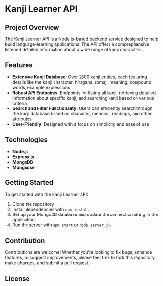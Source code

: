 # Kanji Learner API

## Project Overview

The Kanji Learner API is a Node.js-based backend service designed to help build language-learning applications. The API offers a comprephensive listened detailed information about a wide range of kanji characters.

## Features

- **Extensive Kanji Database**: Over 2500 kanji entries, each featuring details like the kanji character, hiragana, romaji, meaning, compound words, example expressions
- **Robust API Endpoints**: Endpoints for listing all kanji, retrieving detailed information about specific kanji, and searching kanji based on various criteria
- **Search and Filter Functionality**: Users can efficiently search through the kanji database based on character, meaning, readings, and other attributes
- **User-Friendly**: Designed with a focus on simplicity and ease of use

## Technologies

- **Node.js**
- **Express.js**
- **MongoDB**
- **Mongoose**

## Getting Started

To get started with the Kanji Learner API:
1. Clone the repository.
2. Install dependencies with `npm install`.
3. Set up your MongoDB database and update the connection string in the application.
4. Run the server with `npm start` or `node server.js`.

## Contribution

Contributions are welcome! Whether you're looking to fix bugs, enhance features, or suggest improvements, please feel free to fork this repository, make changes, and submit a pull request.

## License

